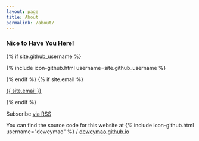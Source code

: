```yaml
---
layout: page
title: About
permalink: /about/
---
```

### Nice to Have You Here!
{% if site.github_username %}
<p>{% include icon-github.html username=site.github_username %}</p>
{% endif %}
{% if site.email %}
<p><a href="mailto:{{ site.email }}">{{ site.email }}</a></p>
{% endif %}
<p class="rss-subscribe">Subscribe <a href="{{"/feed.xml" | relative_url }}"> via RSS</a></p>

You can find the source code for this website at
{% include icon-github.html username="deweymao" %} /
[deweymao.github.io](https://github.com/deweymao/deweymao.github.io)

<!--
### <img src="{{ site.url }}/assets/pics/reward.png" alt="Reward me"/> Thanks for Your Reward!
If this site is helpful to you, and you are willing to support me to do better, please let your money become more valuable. thank you!

<div style="float:left">
<table>
 <tr>
  <td align="center"><img src="{{ site.url }}/assets/pics/alipay.png" alt="AliPay"/><p>Reward by Alipay</p></td>
 </tr>
</table>
</div>

<div style="float:right">
<table>
  <tr>
  <td align="center"><img src="{{ site.url }}/assets/pics/wxpay.png" alt="WeChatPay"/><p>Reward by WeChatpay</p></td>
 </tr>
</table>
</div>
-->